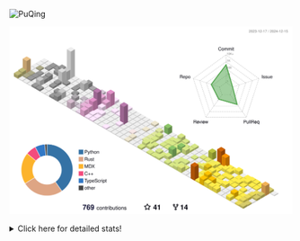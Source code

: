 ![PuQing](https://user-images.githubusercontent.com/27223114/171565019-9a56fae6-b08b-421f-99db-7e830da42371.png)

![](./profile-3d-contrib/profile-season-animate.svg)

<details>
<summary>Click here for detailed stats!</summary>

<!--START_SECTION:waka-->
![Lines of code](https://img.shields.io/badge/From%20Hello%20World%20I%27ve%20Written-1.5%20million%20lines%20of%20code-blue)

**🐱 My GitHub Data** 

> 📦 414.2 kB Used in GitHub's Storage 
 > 
> 🏆 739 Contributions in the Year 2024
 > 
> 🚫 Not Opted to Hire
 > 
> 📜 38 Public Repositories 
 > 
> 🔑 32 Private Repositories 
 > 
**I'm an Early 🐤** 

```text
🌞 Morning                615 commits         ██░░░░░░░░░░░░░░░░░░░░░░░   07.38 % 
🌆 Daytime                3629 commits        ███████████░░░░░░░░░░░░░░   43.58 % 
🌃 Evening                1913 commits        ██████░░░░░░░░░░░░░░░░░░░   22.97 % 
🌙 Night                  2171 commits        ███████░░░░░░░░░░░░░░░░░░   26.07 % 
```


📊 **This Week I Spent My Time On** 

```text
💬 Programming Languages: 
Other                    10 hrs 2 mins       ███████░░░░░░░░░░░░░░░░░░   27.44 % 
Rust                     4 hrs 27 mins       ███░░░░░░░░░░░░░░░░░░░░░░   12.19 % 
Communicating            3 hrs 23 mins       ██░░░░░░░░░░░░░░░░░░░░░░░   09.25 % 
CLI                      3 hrs 20 mins       ██░░░░░░░░░░░░░░░░░░░░░░░   09.11 % 
Fish Touching            3 hrs 2 mins        ██░░░░░░░░░░░░░░░░░░░░░░░   08.31 % 

🔥 Editors: 
VS Code                  9 hrs 5 mins        ██████░░░░░░░░░░░░░░░░░░░   24.85 % 
WeChat                   6 hrs 17 mins       ████░░░░░░░░░░░░░░░░░░░░░   17.17 % 
MicrosoftPowerPoint      4 hrs 43 mins       ███░░░░░░░░░░░░░░░░░░░░░░   12.93 % 
Chrome                   4 hrs 7 mins        ███░░░░░░░░░░░░░░░░░░░░░░   11.29 % 
Terminal                 3 hrs 16 mins       ██░░░░░░░░░░░░░░░░░░░░░░░   08.95 % 

💻 Operating System: 
Mac                      28 hrs 8 mins       ███████████████████░░░░░░   76.86 % 
WSL                      6 hrs 10 mins       ████░░░░░░░░░░░░░░░░░░░░░   16.85 % 
Linux                    2 hrs 18 mins       ██░░░░░░░░░░░░░░░░░░░░░░░   06.29 % 
```


<!--END_SECTION:waka-->
</details>
